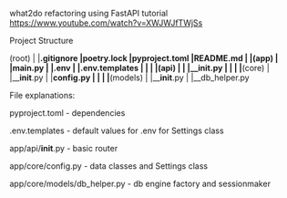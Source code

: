 what2do refactoring using FastAPI tutorial
https://www.youtube.com/watch?v=XWJWJfTWjSs

Project Structure

(root)
|
|__.gitignore
|__poetry.lock
|__pyproject.toml
|__README.md
|
|__(app)
|  |__main.py
|  |__.env
|  |__.env.templates
|  |
|  |__(api)
|  |  |____init__.py
|  |
|  |__(core)
|     |____init__.py
|     |__config.py
|     |
|     |__(models)
|        |____init__.py
|        |__db_helper.py



File explanations:

pyproject.toml - dependencies

.env.templates - default values for .env for Settings class

app/api/__init__.py - basic router

app/core/config.py - data classes and Settings class

app/core/models/db_helper.py - db engine factory and sessionmaker




